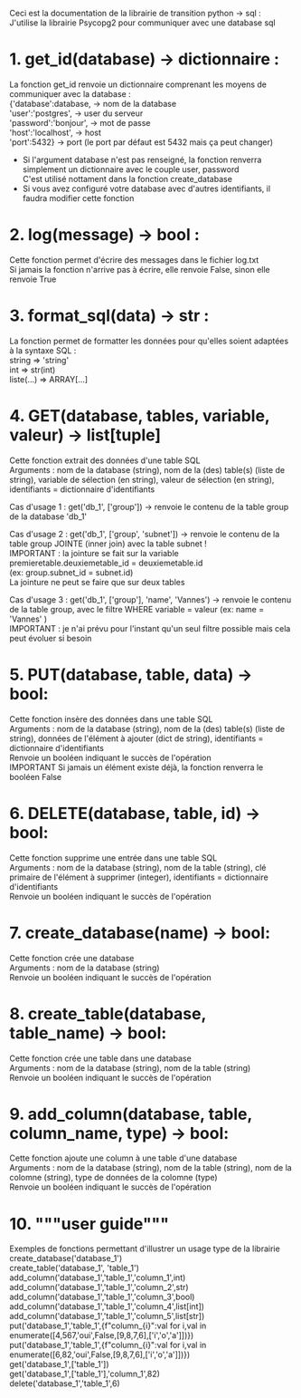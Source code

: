 Ceci est la documentation de la librairie de transition python -> sql :<br>
J'utilise la librairie Psycopg2 pour communiquer avec une database sql


# 1. get_id(database) -> dictionnaire :
La fonction get_id renvoie un dictionnaire comprenant les moyens de communiquer avec la database : <br>
    {'database':database,    -> nom de la database <br>
    'user':'postgres',      -> user du serveur <br>
    'password':'bonjour',   -> mot de passe <br>
    'host':'localhost',     -> host <br>
    'port':5432}            -> port (le port par défaut est 5432 mais ça peut changer) <br>

- Si l'argument database n'est pas renseigné, la fonction renverra simplement un dictionnaire avec le couple user, password <br>
  C'est utilisé nottament dans la fonction create_database
- Si vous avez configuré votre database avec d'autres identifiants, il faudra modifier cette fonction


# 2. log(message) -> bool :
Cette fonction permet d'écrire des messages dans le fichier log.txt <br>
Si jamais la fonction n'arrive pas à écrire, elle renvoie False, sinon elle renvoie True


# 3. format_sql(data) -> str :
La fonction permet de formatter les données pour qu'elles soient adaptées à la syntaxe SQL : <br>
string => 'string' <br>
int => str(int) <br>
liste(...) => ARRAY[...]


# 4. GET(database, tables, variable, valeur) -> list[tuple]
Cette fonction extrait des données d'une table SQL <br>
Arguments : nom de la database (string), nom de la (des) table(s) (liste de string), variable de sélection (en string), valeur de sélection (en string), identifiants = dictionnaire d'identifiants

Cas d'usage 1 :
get('db_1', ['group']) -> renvoie le contenu de la table group de la database 'db_1'

Cas d'usage 2 :
get('db_1', ['group', 'subnet']) -> renvoie le contenu de la table group JOINTE (inner join) avec la table subnet ! <br>
IMPORTANT : la jointure se fait sur la variable premieretable.deuxiemetable_id = deuxiemetable.id  <br>
(ex: group.subnet_id = subnet.id) <br>
La jointure ne peut se faire que sur deux tables

Cas d'usage 3 :
get('db_1', ['group'], 'name', 'Vannes') -> renvoie le contenu de la table group, avec le filtre WHERE variable = valeur (ex: name = 'Vannes' ) <br>
IMPORTANT : je n'ai prévu pour l'instant qu'un seul filtre possible mais cela peut évoluer si besoin


# 5. PUT(database, table, data) -> bool:
Cette fonction insère des données dans une table SQL <br>
Arguments : nom de la database (string), nom de la (des) table(s) (liste de string), données de l'élément à ajouter (dict de string), identifiants = dictionnaire d'identifiants <br>
Renvoie un booléen indiquant le succès de l'opération <br>
IMPORTANT Si jamais un élément existe déjà, la fonction renverra le booléen False


# 6. DELETE(database, table, id) -> bool:
Cette fonction supprime une entrée dans une table SQL <br>
Arguments : nom de la database (string), nom de la table (string), clé primaire de l'élément à supprimer (integer), identifiants = dictionnaire d'identifiants <br>
Renvoie un booléen indiquant le succès de l'opération


# 7. create_database(name) -> bool:
Cette fonction crée une database <br>
Arguments : nom de la database (string) <br>
Renvoie un booléen indiquant le succès de l'opération


# 8. create_table(database, table_name) -> bool:
Cette fonction crée une table dans une database <br>
Arguments : nom de la database (string), nom de la table (string) <br>
Renvoie un booléen indiquant le succès de l'opération


# 9. add_column(database, table, column_name, type) -> bool:
Cette fonction ajoute une column à une table d'une database <br>
Arguments : nom de la database (string), nom de la table (string), nom de la colomne (string), type de données de la colomne (type) <br>
Renvoie un booléen indiquant le succès de l'opération


# 10. """user guide"""
Exemples de fonctions permettant d'illustrer un usage type de la librairie <br>
    create_database('database_1') <br>
    create_table('database_1', 'table_1') <br>
    add_column('database_1','table_1','column_1',int) <br>
    add_column('database_1','table_1','column_2',str) <br>
    add_column('database_1','table_1','column_3',bool) <br>
    add_column('database_1','table_1','column_4',list[int]) <br>
    add_column('database_1','table_1','column_5',list[str]) <br>
    put('database_1','table_1',{f"column_{i}":val for i,val in enumerate([4,567,'oui',False,[9,8,7,6],['i','o','a']])}) <br>
    put('database_1','table_1',{f"column_{i}":val for i,val in enumerate([6,82,'oui',False,[9,8,7,6],['i','o','a']])}) <br>
    get('database_1',['table_1']) <br>
    get('database_1',['table_1'],'column_1',82) <br>
    delete('database_1','table_1',6)
